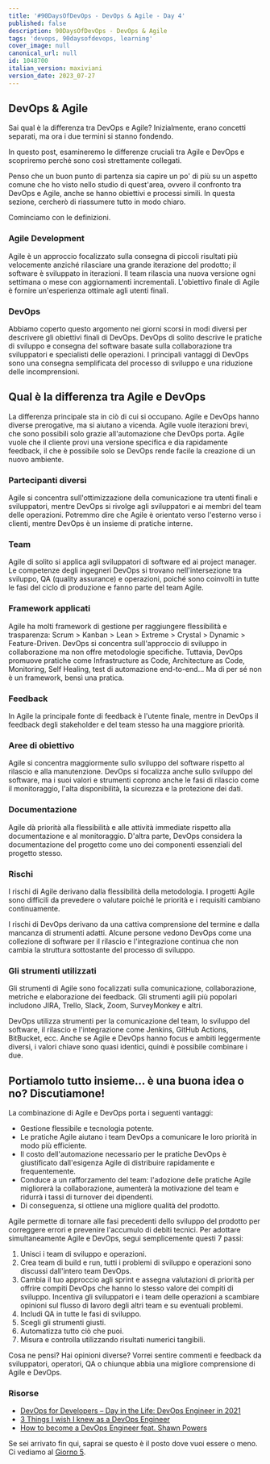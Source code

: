 ```yaml
---
title: '#90DaysOfDevOps - DevOps & Agile - Day 4'
published: false
description: 90DaysOfDevOps - DevOps & Agile
tags: 'devops, 90daysofdevops, learning'
cover_image: null
canonical_url: null
id: 1048700
italian_version: maxiviani
version_date: 2023_07-27
---
```


## DevOps & Agile

Sai qual è la differenza tra DevOps e Agile? Inizialmente, erano concetti separati, ma ora i due termini si stanno fondendo.

In questo post, esamineremo le differenze cruciali tra Agile e DevOps e scopriremo perché sono così strettamente collegati.

Penso che un buon punto di partenza sia capire un po' di più su un aspetto comune che ho visto nello studio di quest'area, ovvero il confronto tra DevOps e Agile, anche se hanno obiettivi e processi simili. In questa sezione, cercherò di riassumere tutto in modo chiaro.

Cominciamo con le definizioni.

### Agile Development

Agile è un approccio focalizzato sulla consegna di piccoli risultati più velocemente anziché rilasciare una grande iterazione del prodotto; il software è sviluppato in iterazioni. Il team rilascia una nuova versione ogni settimana o mese con aggiornamenti incrementali. L'obiettivo finale di Agile è fornire un'esperienza ottimale agli utenti finali.

### DevOps

Abbiamo coperto questo argomento nei giorni scorsi in modi diversi per descrivere gli obiettivi finali di DevOps. DevOps di solito descrive le pratiche di sviluppo e consegna del software basate sulla collaborazione tra sviluppatori e specialisti delle operazioni. I principali vantaggi di DevOps sono una consegna semplificata del processo di sviluppo e una riduzione delle incomprensioni.

## Qual è la differenza tra Agile e DevOps

La differenza principale sta in ciò di cui si occupano. Agile e DevOps hanno diverse prerogative, ma si aiutano a vicenda. Agile vuole iterazioni brevi, che sono possibili solo grazie all'automazione che DevOps porta. Agile vuole che il cliente provi una versione specifica e dia rapidamente feedback, il che è possibile solo se DevOps rende facile la creazione di un nuovo ambiente.

### Partecipanti diversi

Agile si concentra sull'ottimizzazione della comunicazione tra utenti finali e sviluppatori, mentre DevOps si rivolge agli sviluppatori e ai membri del team delle operazioni. Potremmo dire che Agile è orientato verso l'esterno verso i clienti, mentre DevOps è un insieme di pratiche interne.

### Team

Agile di solito si applica agli sviluppatori di software ed ai project manager. Le competenze degli ingegneri DevOps si trovano nell'intersezione tra sviluppo, QA (quality assurance) e operazioni, poiché sono coinvolti in tutte le fasi del ciclo di produzione e fanno parte del team Agile.

### Framework applicati

Agile ha molti framework di gestione per raggiungere flessibilità e trasparenza: Scrum > Kanban > Lean > Extreme > Crystal > Dynamic > Feature-Driven. DevOps si concentra sull'approccio di sviluppo in collaborazione ma non offre metodologie specifiche. Tuttavia, DevOps promuove pratiche come Infrastructure as Code, Architecture as Code, Monitoring, Self Healing, test di automazione end-to-end... Ma di per sé non è un framework, bensì una pratica.

### Feedback

In Agile la principale fonte di feedback è l'utente finale, mentre in DevOps il feedback degli stakeholder e del team stesso ha una maggiore priorità.

### Aree di obiettivo

Agile si concentra maggiormente sullo sviluppo del software rispetto al rilascio e alla manutenzione. DevOps si focalizza anche sullo sviluppo del software, ma i suoi valori e strumenti coprono anche le fasi di rilascio come il monitoraggio, l'alta disponibilità, la sicurezza e la protezione dei dati.

### Documentazione

Agile dà priorità alla flessibilità e alle attività immediate rispetto alla documentazione e al monitoraggio. D'altra parte, DevOps considera la documentazione del progetto come uno dei componenti essenziali del progetto stesso.

### Rischi

I rischi di Agile derivano dalla flessibilità della metodologia. I progetti Agile sono difficili da prevedere o valutare poiché le priorità e i requisiti cambiano continuamente.

I rischi di DevOps derivano da una cattiva comprensione del termine e dalla mancanza di strumenti adatti. Alcune persone vedono DevOps come una collezione di software per il rilascio e l'integrazione continua che non cambia la struttura sottostante del processo di sviluppo.

### Gli strumenti utilizzati

Gli strumenti di Agile sono focalizzati sulla comunicazione, collaborazione, metriche e elaborazione dei feedback. Gli strumenti agili più popolari includono JIRA, Trello, Slack, Zoom, SurveyMonkey e altri.

DevOps utilizza strumenti per la comunicazione del team, lo sviluppo del software, il rilascio e l'integrazione come Jenkins, GitHub Actions, BitBucket, ecc. Anche se Agile e DevOps hanno focus e ambiti leggermente diversi, i valori chiave sono quasi identici, quindi è possibile combinare i due.

## Portiamolo tutto insieme... è una buona idea o no? Discutiamone!

La combinazione di Agile e DevOps porta i seguenti vantaggi:

- Gestione flessibile e tecnologia potente.
- Le pratiche Agile aiutano i team DevOps a comunicare le loro priorità in modo più efficiente.
- Il costo dell'automazione necessario per le pratiche DevOps è giustificato dall'esigenza Agile di distribuire rapidamente e frequentemente.
- Conduce a un rafforzamento del team: l'adozione delle pratiche Agile migliorerà la collaborazione, aumenterà la motivazione del team e ridurrà i tassi di turnover dei dipendenti.
- Di conseguenza, si ottiene una migliore qualità del prodotto.

Agile permette di tornare alle fasi precedenti dello sviluppo del prodotto per correggere errori e prevenire l'accumulo di debiti tecnici. Per adottare simultaneamente Agile e DevOps, segui semplicemente questi 7 passi:

1. Unisci i team di sviluppo e operazioni.
2. Crea team di build e run, tutti i problemi di sviluppo e operazioni sono discussi dall'intero team DevOps.
3. Cambia il tuo approccio agli sprint e assegna valutazioni di priorità per offrire compiti DevOps che hanno lo stesso valore dei compiti di sviluppo. Incentiva gli sviluppatori e i team delle operazioni a scambiare opinioni sul flusso di lavoro degli altri team e su eventuali problemi.
4. Includi QA in tutte le fasi di sviluppo.
5. Scegli gli strumenti giusti.
6. Automatizza tutto ciò che puoi.
7. Misura e controlla utilizzando risultati numerici tangibili.

Cosa ne pensi? Hai opinioni diverse? Vorrei sentire commenti e feedback da sviluppatori, operatori, QA o chiunque abbia una migliore comprensione di Agile e DevOps.

### Risorse

- [DevOps for Developers – Day in the Life: DevOps Engineer in 2021](https://www.youtube.com/watch?v=2JymM0YoqGA)
- [3 Things I wish I knew as a DevOps Engineer](https://www.youtube.com/watch?v=udRNM7YRdY4)
- [How to become a DevOps Engineer feat. Shawn Powers](https://www.youtube.com/watch?v=kDQMjAQNvY4)

Se sei arrivato fin qui, saprai se questo è il posto dove vuoi essere o meno. Ci vediamo al [Giorno 5](day05.md).

